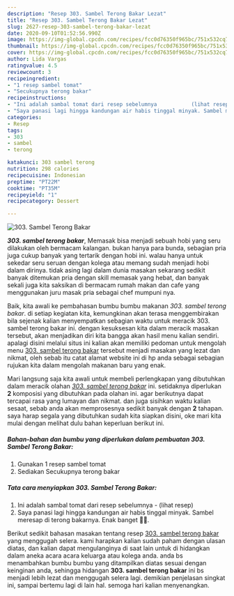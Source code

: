 ```yaml
---
description: "Resep 303. Sambel Terong Bakar Lezat"
title: "Resep 303. Sambel Terong Bakar Lezat"
slug: 2627-resep-303-sambel-terong-bakar-lezat
date: 2020-09-10T01:52:56.990Z
image: https://img-global.cpcdn.com/recipes/fcc0d76350f965bc/751x532cq70/303-sambel-terong-bakar-foto-resep-utama.jpg
thumbnail: https://img-global.cpcdn.com/recipes/fcc0d76350f965bc/751x532cq70/303-sambel-terong-bakar-foto-resep-utama.jpg
cover: https://img-global.cpcdn.com/recipes/fcc0d76350f965bc/751x532cq70/303-sambel-terong-bakar-foto-resep-utama.jpg
author: Lida Vargas
ratingvalue: 4.5
reviewcount: 3
recipeingredient:
- "1 resep sambel tomat"
- "Secukupnya terong bakar"
recipeinstructions:
- "Ini adalah sambal tomat dari resep sebelumnya           (lihat resep)"
- "Saya panasi lagi hingga kandungan air habis tinggal minyak. Sambel meresap di terong bakarnya. Enak banget 👌🏻."
categories:
- Resep
tags:
- 303
- sambel
- terong

katakunci: 303 sambel terong 
nutrition: 298 calories
recipecuisine: Indonesian
preptime: "PT22M"
cooktime: "PT35M"
recipeyield: "1"
recipecategory: Dessert

---
```



![303. Sambel Terong Bakar](https://img-global.cpcdn.com/recipes/fcc0d76350f965bc/751x532cq70/303-sambel-terong-bakar-foto-resep-utama.jpg)

<b><i>303. sambel terong bakar</i></b>, Memasak bisa menjadi sebuah hobi yang seru dilakukan oleh bermacam kalangan. bukan hanya para bunda, sebagian pria juga cukup banyak yang tertarik dengan hobi ini. walau hanya untuk sekedar seru seruan dengan kolega atau memang sudah menjadi hobi dalam dirinya. tidak asing lagi dalam dunia masakan sekarang sedikit banyak ditemukan pria dengan skill memasak yang hebat, dan banyak sekali juga kita saksikan di bermacam rumah makan dan cafe yang menggunakan juru masak pria sebagai chef mumpuni nya.

Baik, kita awali ke pembahasan bumbu bumbu makanan <i>303. sambel terong bakar</i>. di setiap kegiatan kita, kemungkinan akan terasa menggembirakan bila sejenak kalian menyempatkan sebagian waktu untuk meracik 303. sambel terong bakar ini. dengan kesuksesan kita dalam meracik masakan tersebut, akan menjadikan diri kita bangga akan hasil menu kalian sendiri. apalagi disini melalui situs ini kalian akan memiliki pedoman untuk mengolah menu <u>303. sambel terong bakar</u> tersebut menjadi masakan yang lezat dan nikmat, oleh sebab itu catat alamat website ini di hp anda sebagai sebagian rujukan kita dalam mengolah makanan baru yang enak.




Mari langsung saja kita awali untuk membeli perlengkapan yang dibutuhkan dalam meracik olahan <u><i>303. sambel terong bakar</i></u> ini. setidaknya diperlukan <b>2</b> komposisi yang dibutuhkan pada olahan ini. agar berikutnya dapat tercapai rasa yang lumayan dan nikmat. dan juga sisihkan waktu kalian sesaat, sebab anda akan memprosesnya sedikit banyak dengan <b>2</b> tahapan. saya harap segala yang dibutuhkan sudah kita siapkan disini, oke mari kita mulai dengan melihat dulu bahan keperluan berikut ini.

<!--inarticleads1-->

##### Bahan-bahan dan bumbu yang diperlukan dalam pembuatan 303. Sambel Terong Bakar:

1. Gunakan 1 resep sambel tomat
1. Sediakan Secukupnya terong bakar




<!--inarticleads2-->

##### Tata cara menyiapkan 303. Sambel Terong Bakar:

1. Ini adalah sambal tomat dari resep sebelumnya -           (lihat resep)
1. Saya panasi lagi hingga kandungan air habis tinggal minyak. Sambel meresap di terong bakarnya. Enak banget 👌🏻.




Berikut sedikit bahasan masakan tentang resep <u>303. sambel terong bakar</u> yang menggugah selera. kami harapkan kalian sudah paham dengan ulasan diatas, dan kalian dapat mengulanginya di saat lain untuk di hidangkan dalam aneka acara acara keluarga atau kolega anda. anda bs menambahkan bumbu bumbu yang ditampilkan diatas sesuai dengan keinginan anda, sehingga hidangan <b>303. sambel terong bakar</b> ini bs menjadi lebih lezat dan menggugah selera lagi. demikian penjelasan singkat ini, sampai bertemu lagi di lain hal. semoga hari kalian menyenangkan.
